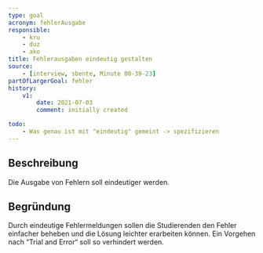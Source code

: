 ```yaml
---
type: goal
acronym: fehlerAusgabe
responsible: 
    - kru
    - duz
    - ako
title: Fehlerausgaben eindeutig gestalten
source:
    - [interview, sbente, Minute 00-39-23]
partOfLargerGoal: fehler
history:
    v1:
        date: 2021-07-03
        comment: initially created

todo: 
    - Was genau ist mit "eindeutig" gemeint -> spezifizieren
---
```


## Beschreibung

Die Ausgabe von Fehlern soll eindeutiger werden.

## Begründung

Durch eindeutige Fehlermeldungen sollen die Studierenden den Fehler einfacher beheben und die Lösung leichter erarbeiten können. Ein Vorgehen nach “Trial and Error“ soll so verhindert werden.
